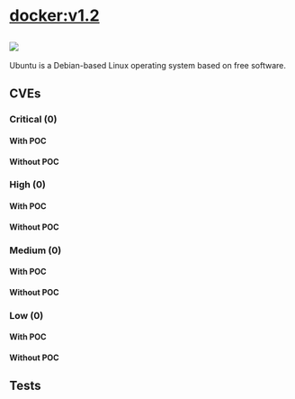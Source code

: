 # [docker:v1.2](https://hub.docker.com/_/docker?tab=tags)
![](https://img.shields.io/static/v1?label=tag&message=v1.2&color=blue)
---
<p>
Ubuntu is a Debian-based Linux operating system based on free software.
</p>

## CVEs
### Critical (0)
#### With POC

#### Without POC


### High (0)
#### With POC

#### Without POC


### Medium (0)
#### With POC

#### Without POC


### Low (0)
#### With POC

#### Without POC


## Tests

